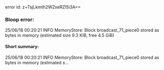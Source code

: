 error id: z+TsjLkmth2W2xeRZl5i3A==
### Bloop error:

25/06/18 00:20:21 INFO MemoryStore: Block broadcast_71_piece0 stored as bytes in memory (estimated size 9.3 KiB, free 4.5 GiB)
#### Short summary: 

25/06/18 00:20:21 INFO MemoryStore: Block broadcast_71_piece0 stored as bytes in memory (estimated s...